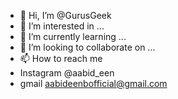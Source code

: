 - 👋 Hi, I’m @GurusGeek
- 👀 I’m interested in ...
- 🌱 I’m currently learning ...
- 💞️ I’m looking to collaborate on ...
- 📫 How to reach me 
- Instagram @aabid_een
- gmail aabideenbofficial@gmail.com


